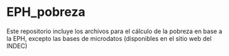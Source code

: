 # EPH_pobreza
Este repositorio incluye los archivos para el cálculo de la pobreza en base a la EPH, excepto las bases de microdatos (disponibles en el sitio web del INDEC)
